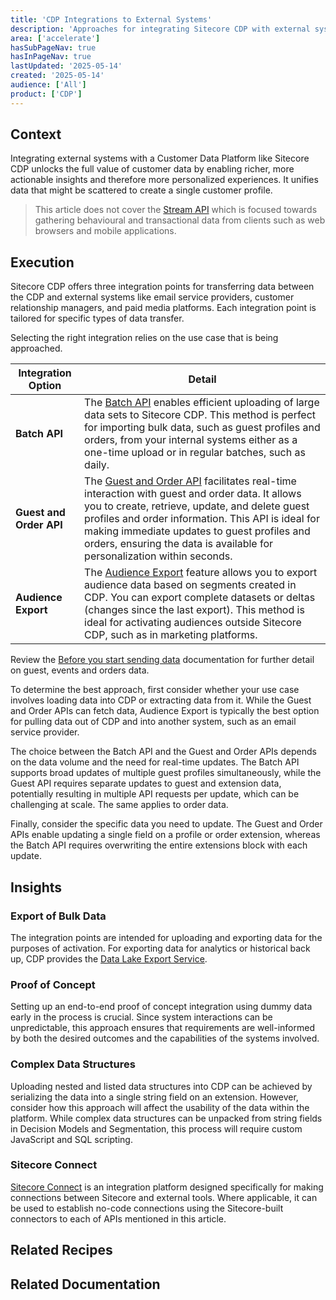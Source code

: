 ```yaml
---
title: 'CDP Integrations to External Systems'
description: 'Approaches for integrating Sitecore CDP with external systems'
area: ['accelerate']
hasSubPageNav: true
hasInPageNav: true
lastUpdated: '2025-05-14'
created: '2025-05-14'
audience: ['All']
product: ['CDP']
---
```


## Context
Integrating external systems with a Customer Data Platform like Sitecore CDP unlocks the full value of customer data by enabling richer, more actionable insights and therefore more personalized experiences. It unifies data that might be scattered to create a single customer profile. 

> This article does not cover the [Stream API](https://doc.sitecore.com/cdp/en/developers/api/stream-api.html) which is focused towards gathering behavioural and transactional data from clients such as web browsers and mobile applications.

## Execution
Sitecore CDP offers three integration points for transferring data between the CDP and external systems like email service providers, customer relationship managers, and paid media platforms. Each integration point is tailored for specific types of data transfer. 

Selecting the right integration relies on the use case that is being approached.

| Integration Option | Detail |
| - | - |
| **Batch API** | The [Batch API](https://doc.sitecore.com/cdp/en/developers/api/batch-api.html) enables efficient uploading of large data sets to Sitecore CDP. This method is perfect for importing bulk data, such as guest profiles and orders, from your internal systems either as a one-time upload or in regular batches, such as daily. | 
| **Guest and Order API** | The [Guest and Order API](https://doc.sitecore.com/cdp/en/developers/api/sending-orders.html) facilitates real-time interaction with guest and order data. It allows you to create, retrieve, update, and delete guest profiles and order information. This API is ideal for making immediate updates to guest profiles and orders, ensuring the data is available for personalization within seconds. | 
| **Audience Export** | The [Audience Export](https://doc.sitecore.com/cdp/en/users/sitecore-cdp/audience-export.html) feature allows you to export audience data based on segments created in CDP. You can export complete datasets or deltas (changes since the last export). This method is ideal for activating audiences outside Sitecore CDP, such as in marketing platforms. | 

Review the [Before you start sending data](https://doc.sitecore.com/cdp/en/developers/api/before-you-start-sending-data.html) documentation for further detail on guest, events and orders data.

To determine the best approach, first consider whether your use case involves loading data into CDP or extracting data from it. While the Guest and Order APIs can fetch data, Audience Export is typically the best option for pulling data out of CDP and into another system, such as an email service provider.

The choice between the Batch API and the Guest and Order APIs depends on the data volume and the need for real-time updates. The Batch API supports broad updates of multiple guest profiles simultaneously, while the Guest API requires separate updates to guest and extension data, potentially resulting in multiple API requests per update, which can be challenging at scale. The same applies to order data.

Finally, consider the specific data you need to update. The Guest and Order APIs enable updating a single field on a profile or order extension, whereas the Batch API requires overwriting the entire extensions block with each update.

## Insights
### Export of Bulk Data

The integration points are intended for uploading and exporting data for the purposes of activation. For exporting data for analytics or historical back up, CDP provides the [Data Lake Export Service](https://doc.sitecore.com/cdp/en/developers/api/data-lake-export-service.html).

### Proof of Concept

Setting up an end-to-end proof of concept integration using dummy data early in the process is crucial. Since system interactions can be unpredictable, this approach ensures that requirements are well-informed by both the desired outcomes and the capabilities of the systems involved.

### Complex Data Structures

Uploading nested and listed data structures into CDP can be achieved by serializing the data into a single string field on an extension. However, consider how this approach will affect the usability of the data within the platform. While complex data structures can be unpacked from string fields in Decision Models and Segmentation, this process will require custom JavaScript and SQL scripting.

### Sitecore Connect

[Sitecore Connect](https://doc.sitecore.com/connect/en/users/sitecore-connect/introduction-to-sitecore-connect.html) is an integration platform designed specifically for making connections between Sitecore and external tools. Where applicable, it can be used to establish no-code connections using the Sitecore-built connectors to each of APIs mentioned in this article.

## Related Recipes

<Row columns={2}>
  <Link title="Use Case Scoping" link="/learn/accelerate/cdp-personalize/pre-development/use-case-scoping" />
  <Link title="Web vs Interactive Experiences" link="/learn/accelerate/cdp-personalize/pre-development/web-vs-interactive" />
</Row>

## Related Documentation

<Row columns={2}>
  <Link title="Stream API" link="https://doc.sitecore.com/cdp/en/developers/api/stream-api.html"/>
  <Link title="Batch API" link="https://doc.sitecore.com/cdp/en/developers/api/batch-api.html" />
  <Link title="Sending orders" link="https://doc.sitecore.com/cdp/en/developers/api/sending-orders.html" />
  <Link title="Audience export" link="https://doc.sitecore.com/cdp/en/users/sitecore-cdp/audience-export.html" />

</Row>


